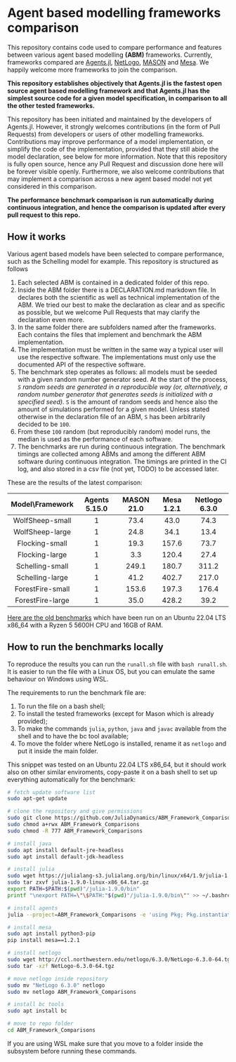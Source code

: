 # Agent based modelling frameworks comparison

This repository contains code used to compare performance and features between various agent based modelling **(ABM)** frameworks. Currently, frameworks compared are [Agents.jl](https://github.com/JuliaDynamics/Agents.jl), [NetLogo](https://github.com/NetLogo/NetLogo), [MASON](https://github.com/eclab/mason) and [Mesa](https://github.com/projectmesa/mesa). We happily welcome more frameworks to join the comparison.

**This repository establishes objectively that Agents.jl is the fastest open source agent based modelling framework and that Agents.jl has the simplest source code for a given model specification, in comparison to all the other tested frameworks.**

This repository has been initiated and maintained by the developers of Agents.jl. However, it strongly welcomes contributions (in the form of Pull Requests) from developers or users of other modelling frameworks. Contributions may improve performance of a model implementation, or simplify the code of the implementation, provided that they still abide the model declaration, see below for more information. Note that this repository is fully open source, hence any Pull Request and discussion done here will be forever visible openly. Furthermore, we also welcome contributions that may implement a comparison across a new agent based model not yet considered in this comparison.

**The performance benchmark comparison is run automatically during continuous integration, and hence the comparison is updated after every pull request to this repo.**

## How it works

Various agent based models have been selected to compare performance, such as the Schelling model for example. This repository is structured as follows

1. Each selected ABM is contained in a dedicated folder of this repo.
1. Inside the ABM folder there is a DECLARATION.md markdown file. In declares both the scientific as well as technical implementation of the ABM. We tried our best to make the declaration as clear and as specific as possible, but we welcome Pull Requests that may clarify the declaration even more.
1. In the same folder there are subfolders named after the frameworks. Each contains the files that implement and benchmark the ABM implementation.
1. The implementation must be written in the same way a typical user will use the respective software. The implementations must only use the documented API of the respective software.
1. The benchmark step operates as follows: all models must be seeded with a given random number generator seed. At the start of the process, _`S` random seeds are generated in a reproducible way (or, alternatively, a random number generator that generates seeds is initialized with a specified seed)_. `S` is the amount of random seeds and hence also the amount of simulations performed for a given model. Unless stated otherwise in the declaration file of an ABM, `S` has been arbitrarily decided to be `100`.
1. From these `100` random (but reproducibly random) model runs, the median is used as the performance of each software.
1. The benchmarks are run during continuous integration. The benchmark timings are collected among ABMs and among the different ABM software during continuous integration. The timings are printed in the CI log, and also stored in a csv file (not yet, TODO) to be accessed later.

These are the results of the latest comparison:

 | Model\Framework  | Agents 5.15.0 | MASON 21.0 | Mesa 1.2.1 | Netlogo 6.3.0 |
|:------------------:|:---------------:|:------------:|:------------:|:---------------:|
| WolfSheep-small  |       1        |    73.4    |    43.0    |     74.3      |
| WolfSheep-large  |       1        |    24.8    |    34.1    |     13.4      |
 |  Flocking-small  |       1        |    19.3    |   157.6    |     73.7      |
|  Flocking-large  |       1       |    3.3     |   120.4    |     27.4      |
 | Schelling-small  |       1        |   249.1    |   180.7    |     311.2     |
| Schelling-large  |       1        |    41.2    |   402.7    |     217.0     |
 | ForestFire-small |       1        |   153.6    |   197.3    |     176.4     |
| ForestFire-large |       1        |    35.0    |   428.2    |     39.2      |


<!--  better
<table>
    <thead>
        <tr>
            <th>Layer 1</th>
            <th>Layer 2</th>
            <th>Layer 3</th>
        </tr>
    </thead>
    <tbody>
        <tr>
            <td rowspan=4>L1 Name</td>
            <td rowspan=2>L2 Name A</td>
            <td>L3 Name A</td>
        </tr>
        <tr>
            <td>L3 Name B</td>
        </tr>
        <tr>
            <td rowspan=2>L2 Name B</td>
            <td>L3 Name C</td>
        </tr>
        <tr>
            <td>L3 Name D</td>
        </tr>
    </tbody>
</table>

\documentclass{article}
\usepackage{graphicx} % Required for inserting images
\usepackage{multirow}
\usepackage{hhline}
\begin{document}
\begin{table}[ph]
    \begin{tabular}{|c|c|c|c|c|c|}
    \hhline{------}
        \multicolumn{2}{|c|}{Model$\backslash$Framework}  & Agents 5.15.0 & MASON 21.0 & Mesa 1.2.1 & NetLogo 6.3.0 \\ \hline
        \multirow{2}{*}{WolfSheep} & small & 1 & . & 53.7x & 92.1x 
        \\ \hhline{~-----}
        & large & 1 & . & 40.4x & 15.9x \\ \hline
        \multirow{2}{*}{Flocking} & small & 1 & 18.6x & 132.0x & 63.5x 
        \\ \hhline{~-----}
        ~ & large & 1 & 2.0x & 70.5x & 17.0x \\ \hline
        \multirow{2}{*}{Schelling} & small & 1 & 303.4x & 214.5x & 323.5x \\ \hhline{~-----}
        ~ & large & 1 & 50.8x & 404.0x & 209.7x \\ \hline
        \multirow{2}{*}{ForestFire} & small & 1 & 120.0x & 151.1x & 135.0x 
        \\ \hhline{~-----}
        ~ & large & 1 & 35.5x & 445.1x & 53.2x \\ \hline
    \end{tabular}
\end{table}
\end{document}
-->

[Here are the old benchmarks](https://juliadynamics.github.io/Agents.jl/stable/comparison/) which have been run on an Ubuntu 22.04 LTS x86_64 with a Ryzen 5 5600H CPU and 16GB of RAM.

## How to run the benchmarks locally

To reproduce the results you can run the `runall.sh` file with `bash runall.sh`. It is easier to run the file with a Linux OS, but you can emulate the same behaviour on Windows using WSL.

The requirements to run the benchmark file are:

1. To run the file on a bash shell;
1. To install the tested frameworks (except for Mason which is already provided);
1. To make the commands `julia`, `python`, `java` and `javac` available from the shell and to have the bc tool available;
1. To move the folder where NetLogo is installed, rename it as `netlogo` and put it inside the main folder.

This snippet was tested on an Ubuntu 22.04 LTS x86_64, but it should work also on other similar enviroments, copy-paste it on a bash shell to set up everything automatically for the benchmark:

```bash
# fetch update software list
sudo apt-get update

# clone the repository and give permissions
sudo git clone https://github.com/JuliaDynamics/ABM_Framework_Comparisons.git
sudo chmod a+rwx ABM_Framework_Comparisons
sudo chmod -R 777 ABM_Framework_Comparisons

# install java
sudo apt install default-jre-headless
sudo apt install default-jdk-headless

# install julia
sudo wget https://julialang-s3.julialang.org/bin/linux/x64/1.9/julia-1.9.0-linux-x86_64.tar.gz
sudo tar zxvf julia-1.9.0-linux-x86_64.tar.gz
export PATH=$PATH:$(pwd)"/julia-1.9.0/bin"
printf "\nexport PATH=\"\$PATH:"$(pwd)"/julia-1.9.0/bin\"" >> ~/.bashrc

# install agents
julia --project=ABM_Framework_Comparisons -e 'using Pkg; Pkg.instantiate()'

# install mesa
sudo apt install python3-pip
pip install mesa==1.2.1

# install netlogo
sudo wget http://ccl.northwestern.edu/netlogo/6.3.0/NetLogo-6.3.0-64.tgz
sudo tar -xzf NetLogo-6.3.0-64.tgz

# move netlogo inside repository
sudo mv "NetLogo 6.3.0" netlogo
sudo mv netlogo ABM_Framework_Comparisons

# install bc tools
sudo apt install bc

# move to repo folder
cd ABM_Framework_Comparisons
```

If you are using WSL make sure that you move to a folder inside the subsystem before running these commands.
